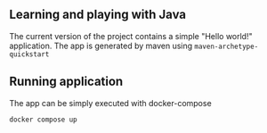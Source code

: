 ## Learning and playing with Java

The current version of the project contains a simple "Hello world!" application. The app is generated by maven using `maven-archetype-quickstart`

## Running application

The app can be simply executed with docker-compose

```shell
docker compose up
```